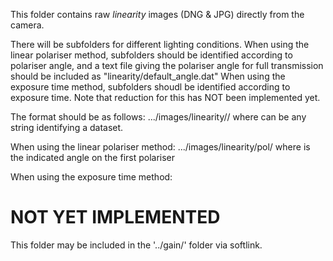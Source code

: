 This folder contains raw *linearity* images (DNG & JPG) directly from the camera.

There will be subfolders for different lighting conditions. 
When using the linear polariser method, subfolders should be identified according to polariser angle, and a text file giving the polariser angle for full transmission should be included as "linearity/default_angle.dat"
When using the exposure time method, subfolders shoudl be identified according to exposure time. Note that reduction for this has NOT been implemented yet.

The format should be as follows:
.../images/linearity/<name>/
where <name> can be any string identifying a dataset.

When using the linear polariser method:
.../images/linearity/pol<pangle>/
where <pangle> is the indicated angle on the first polariser

When using the exposure time method:
# NOT YET IMPLEMENTED

This folder may be included in the '../gain/' folder via softlink.
